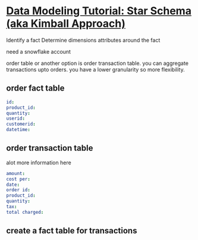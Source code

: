 # **[Data Modeling Tutorial: Star Schema (aka Kimball Approach)](https://www.youtube.com/watch?v=gRE3E7VUzRU)**

Identify a fact
Determine dimensions attributes around the fact

need a snowflake account

order table or another option is order transaction table. you can aggregate transactions upto orders. you have a lower granularity so more flexibility.

## order fact table

```yaml
id:
product_id:
quantity:
userid:
customerid:
datetime:
```

## order transaction table

alot more information here

```yaml
amount:
cost per:
date:
order id:
product_id:
quantity:
tax:
total charged:
```

## create a fact table for transactions
